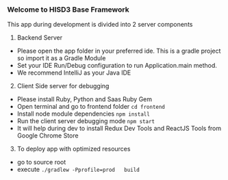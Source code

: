 ### Welcome to HISD3 Base Framework

 This app during development is divided into 2 server components

1. Backend Server
  * Please open the app folder in your preferred ide.
 This is a gradle project so import it as a Gradle Module
  * Set your IDE Run/Debug configuration to run Application.main method.
  * We recommend IntelliJ as your Java IDE

2. Client Side server for debugging
  * Please install Ruby, Python and Saas Ruby Gem
  * Open terminal and go to frontend folder `cd frontend`
  * Install node module dependencies `npm install`
  * Run the client server debugging mode `npm start`
  * It will help during dev to install Redux Dev Tools and ReactJS Tools from Google Chrome Store

3. To deploy app with optimized resources
  * go to source root
  * execute `./gradlew -Pprofile=prod   build`

